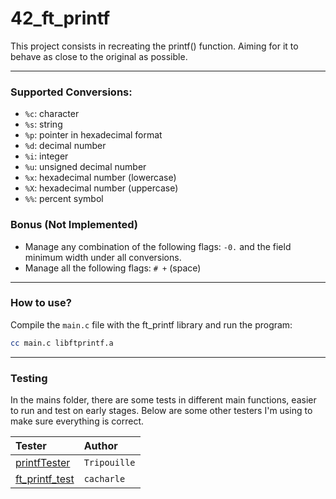 # 42_ft_printf
This project consists in recreating the printf() function. Aiming for it to behave as close to the original as possible.

---

### Supported Conversions:
- `%c`: character
- `%s`: string
- `%p`: pointer in hexadecimal format
- `%d`: decimal number
- `%i`: integer
- `%u`: unsigned decimal number
- `%x`: hexadecimal number (lowercase)
- `%X`: hexadecimal number (uppercase)
- `%%`: percent symbol

### Bonus (Not Implemented)
- Manage any combination of the following flags: `-0.` and the field minimum width
under all conversions.
- Manage all the following flags: `# +` (space)

---

### How to use?
Compile the `main.c` file with the ft_printf library and run the program:

```bash
cc main.c libftprintf.a
```

---

### Testing
In the mains folder, there are some tests in different main functions, easier to run and test on early stages. Below are some other testers I'm using to make sure everything is correct.

| Tester | Author     |
| :-------- | :------- |
| [printfTester](https://github.com/Tripouille/printfTester) | `Tripouille` |
| [ft_printf_test](https://github.com/cacharle/ft_printf_test) | `cacharle` |

